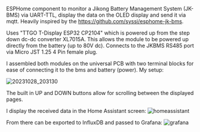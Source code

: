 ESPHome component to monitor a Jikong Battery Management System (JK-BMS) via UART-TTL, display the data on the OLED display and send it via mqtt.
Heavily inspired by the https://github.com/syssi/esphome-jk-bms.

Uses "TTGO T-Display ESP32 CP2104" which is powered up from the step down dc-dc converter XL7015A. This allows the module to be powered up directly from the battery (up to 80V dc).
Connects to the JKBMS RS485 port via Micro JST 1.25 4 Pin female plug.

I assembled both modules on the universal PCB with two terminal blocks for ease of connecting it to the bms and battery (power).
My setup:

![20231028_203130](https://github.com/ostry81k/JKBMS_TTGO_mqtt/assets/139721177/ce402db5-0991-4ed7-8742-9e2d918d635d)

The built in UP and DOWN buttons allow for scrolling between the displayed pages.

I display the received data in the Home Assistant screen:
![homeassistant](https://github.com/ostry81k/JKBMS_TTGO_mqtt/assets/139721177/4dd631a7-fb0e-41c5-a7c1-dfb6dcf178f8)

From there can be exported to InfluxDB and passed to Grafana:
![grafana](https://github.com/ostry81k/JKBMS_TTGO_mqtt/assets/139721177/3e5a7ee2-8c0f-4d48-a7a2-4d80f6f0f3c7)
